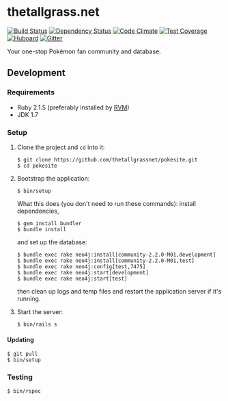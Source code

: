 # thetallgrass.net

[![Build Status](http://img.shields.io/travis/thetallgrassnet/pokesite.svg?style=flat)](https://travis-ci.org/thetallgrassnet/pokesite)
[![Dependency Status](http://img.shields.io/gemnasium/thetallgrassnet/pokesite.svg?style=flat)](https://gemnasium.com/thetallgrassnet/pokesite)
[![Code Climate](http://img.shields.io/codeclimate/github/thetallgrassnet/pokesite.svg?style=flat)](https://codeclimate.com/github/thetallgrassnet/pokesite)
[![Test Coverage](http://img.shields.io/codeclimate/coverage/github/thetallgrassnet/pokesite.svg?style=flat)](https://codeclimate.com/github/thetallgrassnet/pokesite)
[![Huboard](https://img.shields.io/github/issues/thetallgrassnet/pokesite.svg?style=flat)](https://huboard.com/thetallgrassnet/pokesite/)
[![Gitter](https://badges.gitter.im/Join%20Chat.svg)](https://gitter.im/thetallgrassnet/pokesite?utm_source=badge&utm_medium=badge&utm_campaign=pr-badge)

Your one-stop Pokémon fan community and database.

## Development

### Requirements

 * Ruby 2.1.5 (preferably installed by [RVM](http://rvm.io/))
 * JDK 1.7

### Setup

 1. Clone the project and `cd` into it:

        $ git clone https://github.com/thetallgrassnet/pokesite.git
        $ cd pokesite

 2. Bootstrap the application:

        $ bin/setup

    What this does (you don't need to run these commands): install dependencies,

        $ gem install bundler
        $ bundle install

    and set up the database:

        $ bundle exec rake neo4j:install[community-2.2.0-M01,development]
        $ bundle exec rake neo4j:install[community-2.2.0-M01,test]
        $ bundle exec rake neo4j:config[test,7475]
        $ bundle exec rake neo4j:start[development]
        $ bundle exec rake neo4j:start[test]

    then clean up logs and temp files and restart the application server if it's
    running.

 3. Start the server:

        $ bin/rails s

#### Updating

    $ git pull
    $ bin/setup

### Testing

    $ bin/rspec
